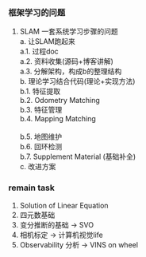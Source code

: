 <!--
 * @Author: Liu Weilong
 * @Date: 2021-01-25 10:24:45
 * @LastEditors: Liu Weilong 
 * @LastEditTime: 2021-01-25 16:34:13
 * @FilePath: /3rd-test-learning/doc/学习.md
 * @Description: 
-->
### 框架学习的问题
1. SLAM 一套系统学习步骤的问题<br>
   a. 让SLAM跑起来<br>
      a.1. 过程doc<br>
      a.2. 资料收集(源码+博客讲解)<br>
      a.3. 分解架构，构成b的整理结构<br>
   b. 理论学习结合代码(理论+实现方法)<br>
      b.1. 特征提取<br>
      b.2. Odometry Matching<br>
      b.3. 特征管理<br>
      b.4. Mapping Matching<br>    
      b.5. 地图维护<br>
      b.6. 回环检测<br>
      b.7. Supplement Material (基础补全)<br>
   c. 改进方案<br>

### remain task
1. Solution of Linear Equation
2. 四元数基础
3. 变分推断的基础 -> SVO
4. 相机标定  -> 计算机视觉life
5. Observability 分析 -> VINS on wheel